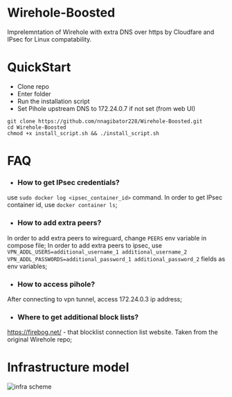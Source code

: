 # Wirehole-Boosted
Imprelemntation of Wirehole with extra DNS over https by Cloudfare and IPsec for Linux compatability.
# QuickStart
 - Clone repo
 - Enter folder
 - Run the installation script
 - Set Pihole upstream DNS to 172.24.0.7 if not set (from web UI)
```
git clone https://github.com/nnagibator228/Wirehole-Boosted.git
cd Wirehole-Boosted
chmod +x install_script.sh && ./install_script.sh
```
# FAQ
 - ### How to get IPsec credentials?
 use ```sudo docker log <ipsec_container_id>``` command. In order to get IPsec container id, use ```docker container ls```;
 - ### How to add extra peers?
 In order to add extra peers to wireguard, change ```PEERS``` env variable in compose file;
 In order to add extra peers to ipsec, use ```VPN_ADDL_USERS=additional_username_1 additional_username_2``` ```VPN_ADDL_PASSWORDS=additional_password_1 additional_password_2``` fields as env variables;
 - ### How to access pihole?
 After connecting to vpn tunnel, access 172.24.0.3 ip address;
 - ### Where to get additional block lists?
 https://firebog.net/ - that blocklist connection list website. Taken from the original Wirehole repo;
# Infrastructure model
![infra scheme](https://github.com/nnagibator228/Wirehole-Boosted/scheme.png)
